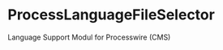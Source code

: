ProcessLanguageFileSelector
===========================

Language Support Modul for Processwire (CMS)
